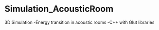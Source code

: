 # Simulation_AcousticRoom
3D Simulation 
-Energy transition in acoustic rooms
-C++ with Glut libraries
